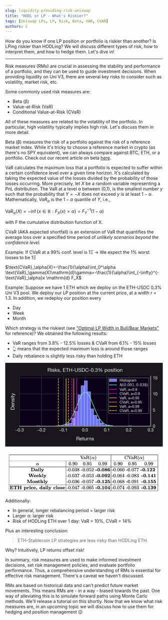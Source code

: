 ```yaml
---
slug: liquidity-providing-risk-uniswap
title: "HODL or LP - What's Riskier?"
tags: [Uniswap LPs, LP, Risk, Beta, VAR, CVAR]
authors: C
---
```


How do you know if one LP position or portfolio is riskier than another? Is LPing riskier than HODLing? We will discuss different types of risk, how to interpret them, and how to hedge them. Let's dive in!

<!--truncate-->

---

Risk measures (RMs) are crucial in assessing the stability and performance of a portfolio, and they can be used to guide investment decisions. When providing liquidity on Uni V3, there are several key risks to consider such as volatility, market risk, etc.

Some commonly used risk measures are:
-   Beta (β)
-   Value-at-Risk (VaR)
-   Conditional Value-at-Risk (CVaR)

All of these measures are related to the volatility of the portfolio. In particular, high volatility typically implies high risk. Let's discuss them in more detail.

Beta (β) measures the risk of a portfolio against the risk of a reference market index. While it's tricky to choose a reference market in crypto (as there's no SPY equivalent), we can always compare against BTC, ETH, or a portfolio. Check out our recent article on beta [here](https://panoptic.xyz/research/greeks-series-beta).

VaR calculates the maximum loss that a portfolio is expected to suffer within a certain confidence level over a given time horizon. It's calculated by taking the expected value of the losses divided by the probability of those losses occurring. More precisely, let $X$ be a random variable representing a PnL distribution. The VaR at a level α between (0,1), is the smallest number $y$ such that the probability that $Y=-X$ does not exceed $y$ is at least $1-α$. Mathematically, $VaR_α$ is the $1-α$ quantile of $Y$, i.e.,

$\text{VaR}_\alpha(X)=-\inf\left\{x\in\mathbb{R}: F_X(x)>\alpha\right\}=F^{-1}_Y(1-α)$

with F the cumulative distribution function of X.

CVaR (AKA expected shortfall) is an extension of VaR that quantifies the average loss over a specified time period of *unlikely scenarios beyond the confidence level.*

Example: If CVaR at a 99% conf. level is 1Ξ → We expect the 1% worst losses to be 1Ξ

$\text{CVaR}_\alpha(X)=-\frac{1}{\alpha}\int_0^\alpha \text{VaR}_\gamma(X)\mathrm{d}\gamma=-\frac{1}{\alpha}\int_{-\infty}^{-\text{VaR}_\alpha}x \mathrm{d} F_X$

Example: Suppose we have 1 ETH which we deploy on the ETH-USDC 0.3% Uni V3 pool. We deploy our LP position at the current price, at a width r = 1.3. In addition, we redeploy our position every
-   Day
-   Week
-   Month

Which strategy is the riskiest (see ["Optimal LP Width in Bull/Bear Markets"](https://panoptic.xyz/research/uniswap-lp-width) for reference)? We obtained the following results:
-   VaR ranges from 3.8% - 12.5% losses & CVaR from 6.1% - 15% losses
-   👆 means that the expected maximum loss is around those ranges
-   Daily rebalance is slightly less risky than holding ETH

![img-1](./img-1.png)

![img-2](./img-2.png)

Additionally:
-   In general, longer rebalancing period = larger risk
-   Larger α: larger risk
-   Risk of HODLing ETH over 1 day: VaR = 10%, CVaR = 14%
    
Plus an interesting conclusion:
> ETH-Stablecoin LP strategies are less risky than HODLing ETH.

Why? Intuitively, LP returns offset risk!

In summary, risk measures are used to make informed investment decisions, set risk management policies, and evaluate portfolio performance. Thus, a comprehensive understanding of RMs is essential for effective risk management. There's a caveat we haven't discussed.

RMs are based on historical data and can't predict future market movements. This means RMs are - in a way - biased towards the past. One way of alleviating this is to simulate forward paths using Monte Carlo methods. We'll release a tutorial on this shortly. Now that we know what risk measures are, in an upcoming topic we will discuss how to use them for hedging and position management 😉